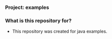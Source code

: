 ### Project: examples ###

### What is this repository for? ###

* This repository was created for java examples.
